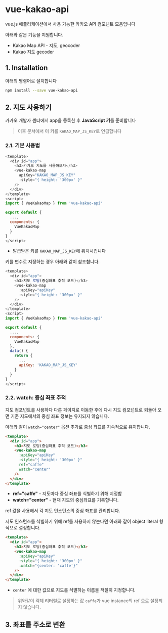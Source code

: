 # vue-kakao-api

vue.js 애플리케이션에서 사용 가능한 카카오 API 컴포넌트 모음입니다

아래와 같은 기능을 지원합니다.

- Kakao Map API - 지도, geocoder
- Kakao 지도 gecoder

## 1. Installation

아래의 명령어로 설치합니다

```bash
npm install --save vue-kakao-api
```

## 2. 지도 사용하기

카카오 개발자 센터에서 app을 등록한 후 **JavaScript 키**를 준비합니다

> 이후 문서에서 이 키를 `KAKAO_MAP_JS_KEY`로 언급합니다

### 2.1. 기본 사용법

```javascript
<template>
  <div id="app">
    <h3>카카오 지도를 사용해보자</h3>
    <vue-kakao-map
      apiKey="KAKAO_MAP_JS_KEY"
      :style="{ height: '300px' }"
    />
  </div>
</template>
<script>
import { VueKakaoMap } from 'vue-kakao-api'

export default {
  ...,
  components: {
    VueKakaoMap
  }
}
</script>
```

- 발급받은 키를 `KAKAO_MAP_JS_KEY`에 위치시킵니다

키를 변수로 지정하는 경우 아래와 같이 참조합니다.

```javascript
<template>
  <div id="app">
    <h3>지도 로딩(중심좌표 추적 코드)</h3>
    <vue-kakao-map
      :apiKey="apiKey"
      :style="{ height: '300px' }"
    />
  </div>
</template>
<script>
import { VueKakaoMap } from 'vue-kakao-api'

export default {
  ...,
  components: {
    VueKakaoMap
  },
  data() {
    return {
      ...
      apiKey: 'KAKAO_MAP_JS_KEY'
    }
  }
}
</script>
```

### 2.2. watch: 중심 좌표 추적

지도 컴포넌트를 사용하다 다른 페이지로 이동한 후에 다시 지도 컴포넌트로 되돌아 오면 기존 지도에서의 중심 좌표 정보는 유지되지 않습니다.

아래와 같이 `watch="center"` 옵션 추가로 중심 좌표를 지속적으로 유지합니다.

```html
<template>
  <div id="app">
    <h3>지도 로딩(중심좌표 추적 코드)</h3>
    <vue-kakao-map
      :apiKey="apiKey"
      :style="{ height: '300px' }"
      ref="caffe"
      watch="center"
    />
  </div>
</template>
```

- **ref="caffe"** - 지도마다 중심 좌표를 식별하기 위해 지정함
- **watch="center"** - 현재 지도의 중심좌표를 기록합니다.

ref 값을 사용해서 각 지도 인스턴스의 중심 좌표를 관리합니다.

지도 인스턴스를 식별하기 위해 ref를 사용하지 않는다면 아래와 같이 object literal 형식으로 설정합니다.

```html
<template>
  <div id="app">
    <h3>지도 로딩(중심좌표 추적 코드)</h3>
    <vue-kakao-map
      :apiKey="apiKey"
      :style="{ height: '300px' }"
      :watch="{center: 'caffe'}"
    />
  </div>
</template>
```

- `center` 에 대한 값으로 지도를 식별하는 이름을 적절히 지정합니다.

> 위와같이 객체 리터럴로 설정하는 값 `caffe`가 vue instance의 ref 으로 설정되지 않습니다.

## 3. 좌표를 주소로 변환
